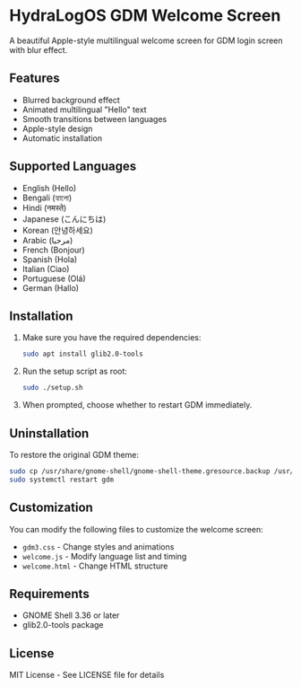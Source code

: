 # HydraLogOS GDM Welcome Screen

A beautiful Apple-style multilingual welcome screen for GDM login screen with blur effect.

## Features

- Blurred background effect
- Animated multilingual "Hello" text
- Smooth transitions between languages
- Apple-style design
- Automatic installation

## Supported Languages

- English (Hello)
- Bengali (হ্যালো)
- Hindi (नमस्ते)
- Japanese (こんにちは)
- Korean (안녕하세요)
- Arabic (مرحبا)
- French (Bonjour)
- Spanish (Hola)
- Italian (Ciao)
- Portuguese (Olá)
- German (Hallo)

## Installation

1. Make sure you have the required dependencies:
   ```bash
   sudo apt install glib2.0-tools
   ```

2. Run the setup script as root:
   ```bash
   sudo ./setup.sh
   ```

3. When prompted, choose whether to restart GDM immediately.

## Uninstallation

To restore the original GDM theme:
```bash
sudo cp /usr/share/gnome-shell/gnome-shell-theme.gresource.backup /usr/share/gnome-shell/gnome-shell-theme.gresource
sudo systemctl restart gdm
```

## Customization

You can modify the following files to customize the welcome screen:

- `gdm3.css` - Change styles and animations
- `welcome.js` - Modify language list and timing
- `welcome.html` - Change HTML structure

## Requirements

- GNOME Shell 3.36 or later
- glib2.0-tools package

## License

MIT License - See LICENSE file for details 